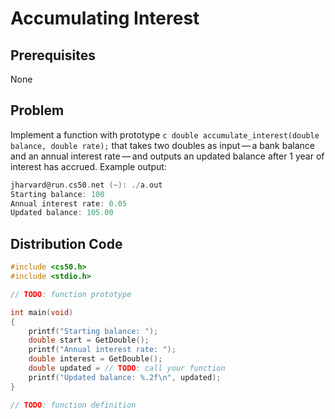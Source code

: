 # Accumulating Interest

## Prerequisites
None

## Problem
Implement a function with prototype
```c double accumulate_interest(double balance, double rate);```
that takes two doubles as input — a bank balance and an annual interest rate — and outputs an updated balance after 1 year of interest has accrued. Example output:

```c
jharvard@run.cs50.net (~): ./a.out
Starting balance: 100
Annual interest rate: 0.05
Updated balance: 105.00
```
## Distribution Code

```c
#include <cs50.h>
#include <stdio.h>

// TODO: function prototype

int main(void)
{
    printf("Starting balance: ");
    double start = GetDouble();
    printf("Annual interest rate: ");
    double interest = GetDouble();
    double updated = // TODO: call your function
    printf("Updated balance: %.2f\n", updated);
}

// TODO: function definition
```